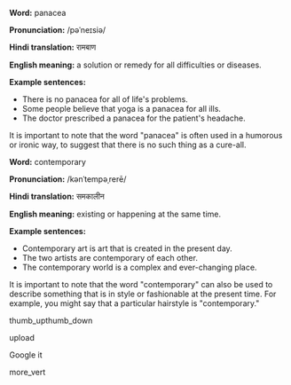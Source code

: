 **Word:** panacea

**Pronunciation:** /pəˈneɪsiə/

**Hindi translation:** रामबाण

**English meaning:** a solution or remedy for all difficulties or diseases.

**Example sentences:**

-   There is no panacea for all of life's problems.
-   Some people believe that yoga is a panacea for all ills.
-   The doctor prescribed a panacea for the patient's headache.

It is important to note that the word "panacea" is often used in a humorous or ironic way, to suggest that there is no such thing as a cure-all.

  

**Word:** contemporary

**Pronunciation:** /kənˈtempəˌrerē/

**Hindi translation:** समकालीन

**English meaning:** existing or happening at the same time.

**Example sentences:**

-   Contemporary art is art that is created in the present day.
-   The two artists are contemporary of each other.
-   The contemporary world is a complex and ever-changing place.

It is important to note that the word "contemporary" can also be used to describe something that is in style or fashionable at the present time. For example, you might say that a particular hairstyle is "contemporary."

thumb_upthumb_down

upload

Google it

more_vert